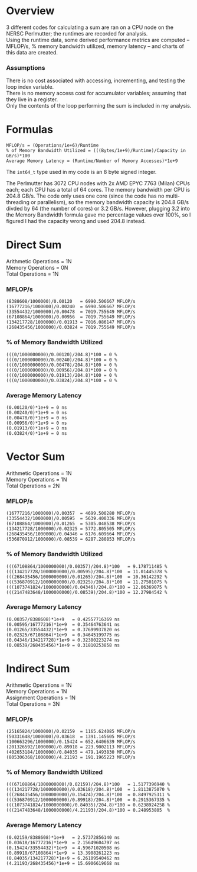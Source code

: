 # Overview
3 different codes for calculating a sum are ran on a CPU node on the NERSC Perlmutter; the runtimes are recorded for analysis.  
Using the runtime data, some derived performance metrics are computed – MFLOP/s, % memory bandwidth utilized, memory latency – and charts of this data are created.

### Assumptions
There is no cost associated with accessing, incrementing, and testing the loop index variable.  
There is no memory access cost for accumulator variables; assuming that they live in a register.  
Only the contents of the loop performing the sum is included in my analysis.  

# Formulas
`MFLOP/s = (Operations/1e+6)/Runtime`  
`% of Memory Bandwidth Utilized = (((Bytes/1e+9)/Runtime)/Capacity in GB/s)*100`  
`Average Memory Latency = (Runtime/Number of Memory Accesses)*1e+9`  

The `int64_t` type used in my code is an 8 byte signed integer.

The Perlmutter has 3072 CPU nodes with 2x AMD EPYC 7763 (Milan) CPUs each; each CPU has a total of 64 cores. The memory bandwidth per CPU is 204.8 GB/s. The code only uses one core (since the code has no multi-threading or parallelism), so the memory bandwidth capacity is 204.8 GB/s divded by 64 (the number of cores) or 3.2 GB/s. However, plugging 3.2 into the Memory Bandwidth formula gave me percentage values over 100%, so I figured I had the capacity wrong and used 204.8 instead.

# Direct Sum
Arithmetic Operations = 1N  
Memory Operations = 0N  
Total Operations = 1N  

### MFLOP/s
```
(8388608/1000000)/0.00120   = 6990.506667 MFLOP/s
(16777216/1000000)/0.00240  = 6990.506667 MFLOP/s
(33554432/1000000)/0.00478  = 7019.755649 MFLOP/s
(67108864/1000000)/0.00956  = 7019.755649 MFLOP/s
(134217728/1000000)/0.01913 = 7016.086147 MFLOP/s
(268435456/1000000)/0.03824 = 7019.755649 MFLOP/s
```
### % of Memory Bandwidth Utilized
```
(((0/1000000000)/0.00120)/204.8)*100 = 0 %
(((0/1000000000)/0.00240)/204.8)*100 = 0 %
(((0/1000000000)/0.00478)/204.8)*100 = 0 %
(((0/1000000000)/0.00956)/204.8)*100 = 0 %
(((0/1000000000)/0.01913)/204.8)*100 = 0 %
(((0/1000000000)/0.03824)/204.8)*100 = 0 %
```
### Average Memory Latency
```
(0.00120/0)*1e+9 = 0 ns
(0.00240/0)*1e+9 = 0 ns
(0.00478/0)*1e+9 = 0 ns
(0.00956/0)*1e+9 = 0 ns
(0.01913/0)*1e+9 = 0 ns
(0.03824/0)*1e+9 = 0 ns
```

# Vector Sum
Arithmetic Operations = 1N  
Memory Operations = 1N  
Total Operations = 2N  

### MFLOP/s
```
(16777216/1000000)/0.00357  = 4699.500280 MFLOP/s
(33554432/1000000)/0.00595  = 5639.400336 MFLOP/s
(67108864/1000000)/0.01265  = 5305.048538 MFLOP/s
(134217728/1000000)/0.02325 = 5772.805505 MFLOP/s
(268435456/1000000)/0.04346 = 6176.609664 MFLOP/s
(536870912/1000000)/0.08539 = 6287.280853 MFLOP/s
```
### % of Memory Bandwidth Utilized
```
(((67108864/1000000000)/0.00357)/204.8)*100   = 9.178711485 %
(((134217728/1000000000)/0.00595)/204.8)*100  = 11.01445378 %
(((268435456/1000000000)/0.01265)/204.8)*100  = 10.36142292 %
(((536870912/1000000000)/0.02325)/204.8)*100  = 11.27501075 %
(((1073741824/1000000000)/0.04346)/204.8)*100 = 12.06369075 %
(((2147483648/1000000000)/0.08539)/204.8)*100 = 12.27984542 %
```
### Average Memory Latency
```
(0.00357/8388608)*1e+9   = 0.42557716369 ns
(0.00595/16777216)*1e+9  = 0.35464763641 ns
(0.01265/33554432)*1e+9  = 0.37699937820 ns
(0.02325/67108864)*1e+9  = 0.34645199775 ns
(0.04346/134217728)*1e+9 = 0.32380223274 ns
(0.08539/268435456)*1e+9 = 0.31810253858 ns
```

# Indirect Sum
Arithmetic Operations = 1N  
Memory Operations = 1N  
Assignment Operations = 1N  
Total Operations = 3N  

### MFLOP/s
```
(25165824/1000000)/0.02159  = 1165.624085 MFLOP/s
(50331648/1000000)/0.03618  = 1391.145605 MFLOP/s
(100663296/1000000)/0.15424 = 652.6406639 MFLOP/s
(201326592/1000000)/0.89918 = 223.9002113 MFLOP/s
(402653184/1000000)/0.84035 = 479.1493830 MFLOP/s
(805306368/1000000)/4.21193 = 191.1965223 MFLOP/s
```
### % of Memory Bandwidth Utilized
```
(((67108864/1000000000)/0.02159)/204.8)*100   = 1.5177396940 %
(((134217728/1000000000)/0.03618)/204.8)*100  = 1.8113875070 %
(((268435456/1000000000)/0.15424)/204.8)*100  = 0.8497925311 %
(((536870912/1000000000)/0.89918)/204.8)*100  = 0.2915367335 %
(((1073741824/1000000000)/0.84035)/204.8)*100 = 0.6238924258 %
(((2147483648/1000000000)/4.21193)/204.8)*100 = 0.248953805  %
```
### Average Memory Latency
```
(0.02159/8388608)*1e+9   = 2.57372856140 ns
(0.03618/16777216)*1e+9  = 2.15649604797 ns
(0.15424/33554432)*1e+9  = 4.59671020508 ns
(0.89918/67108864)*1e+9  = 13.3988261223 ns
(0.84035/134217728)*1e+9 = 6.26109540462 ns
(4.21193/268435456)*1e+9 = 15.6906619668 ns
```